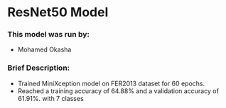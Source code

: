 # ResNet50 Model

### This model was run by: 
- Mohamed Okasha

### Brief Description:
- Trained MiniXception model on FER2013 dataset for 60 epochs.
- Reached a training accuracy of 64.88% and a validation accuracy of 61.91%. with 7 classes 

